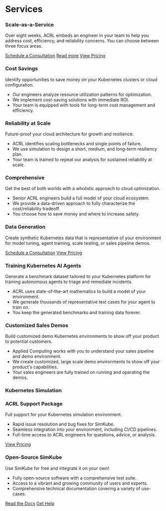 # Services

<div class="subsection">
  <h3>Scale-as-a-Service</h3>

  <p>Over eight weeks, ACRL embeds an engineer in your team to help you address cost, efficiency, and reliability concerns.
  You can choose between three focus areas.</p>

  <div class="buttons">
    <a href="/contact">Schedule a Consultation</a>
    <a href="/saas" class="secondary">Read more</a>
    <a href="/pricing/#saas" class="secondary">View Pricing</a>
  </div>

  <div class="flex">
    <div class="subsection">
      <h3>Cost Savings</h3>
      <p>Identify opportunities to save money on your Kubernetes clusters or cloud configuration.</p>
      <ul>
        <li>Our engineers analyze resource utilization patterns for optimization.</li>
        <li>We implement cost-saving solutions with immediate ROI.</li>
        <li>Your team is equipped with tools for long-term cost management and efficiency.</li>
      </ul>
    </div>
    <div class="subsection">
      <h3>Reliability at Scale</h3>
      <p>Future-proof your cloud architecture for growth and resilience.</p>
      <ul>
        <li>ACRL identifies scaling bottlenecks and single points of failure.</li>
        <li>We use simulation to design a short, medium, and long-term resiliency plan.</li>
        <li>Your team is trained to repeat our analysis for sustained reliability at scale.</li>
      </ul>
    </div>
    <div class="subsection">
      <h3>Comprehensive</h3>
      <p>Get the best of both worlds with a wholistic approach to cloud optimization.</p>
      <ul>
        <li>Senior ACRL engineers build a full model of your cloud ecosystem.</li>
        <li>We provide a data-driven approach to fully characterize the cost/reliability tradeoff.</li>
        <li>You choose how to save money and where to increase safety.</li>
      </ul>
    </div>
  </div>
</div>

<div class="subsection">
  <h3>Data Generation</h3>

  <p>Create synthetic Kubernetes data that is representative of your environment for model tuning, agent training, scale
     testing, or sales pipeline demos.</p>

  <div class="buttons">
    <a href="/contact">Schedule a Consultation</a>
    <a href="/pricing/#data" class="secondary">View Pricing</a>
  </div>

  <div class="flex">
    <div class="subsection">
      <h3>Training Kubernetes AI Agents</h3>
      <p>Generate a benchmark dataset tailored to your Kubernetes platform for training autonomous agents to triage and
         remediate incidents.</p>
      <ul>
        <li>ACRL uses state-of-the-art mathematics to build a model of your environment.</li>
        <li>We generate thousands of representative test cases for your agent to train on.</li>
        <li>You keep the generated benchmarks and training data forever.</li>
      </ul>
    </div>
    <div class="subsection">
      <h3>Customized Sales Demos</h3>
      <p>Build customized demo Kubernetes environments to show off your product to potential customers.</p>
      <ul>
        <li>Applied Computing works with you to understand your sales pipeline and demo environment.</li>
        <li>We create customized, large scale demo environments to show off your product's capabilities.</li>
        <li>Your sales engineers are fully trained on running and operating the demos.</li>
      </ul>
    </div>
  </div>
</div>

<div class="subsection">
  <h3>Kubernetes Simulation</h3>
  <p></p>

  <div class="flex">
    <div class="subsection">
      <h3>ACRL Support Package</h3>
      <p>Full support for your Kubernetes simulation environment.</p>
      <ul>
        <li>Rapid issue resolution and bug fixes for SimKube.</li>
        <li>Seamless integration into your environment, including CI/CD pipelines.</li>
        <li>Full-time access to ACRL engineers for questions, advice, or analysis.</li>
      </ul>
      <div class="buttons">
        <a href="/pricing/#simkube">View Pricing</a>
      </div>
    </div>
    <div class="subsection">
      <h3>Open-Source SimKube</h3>
      <p>Use SimKube for free and integrate it on your own!</p>
      <ul>
        <li>Fully open-source software with a comprehensive test suite.</li>
        <li>Access to a vibrant and growing community of users and experts.</li>
        <li>Comprehensive technical documentation covering a variety of use-cases.</li>
      </ul>
      <div class="buttons">
        <a href="https://simkube.dev/documentation" class="external">Read the Docs</a>
        <a href="https://github.com/acrlabs/simkube/issues" class="external secondary">Get Help</a>
      </div>
    </div>
  </div>
</div>
